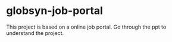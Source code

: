 # globsyn-job-portal
This project is based on a online job portal.
Go through the ppt to understand the project.
